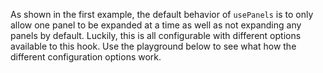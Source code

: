 As shown in the first example, the default behavior of `usePanels` is to only
allow one panel to be expanded at a time as well as not expanding any panels by
default. Luckily, this is all configurable with different options available to
this hook. Use the playground below to see what how the different configuration
options work.
